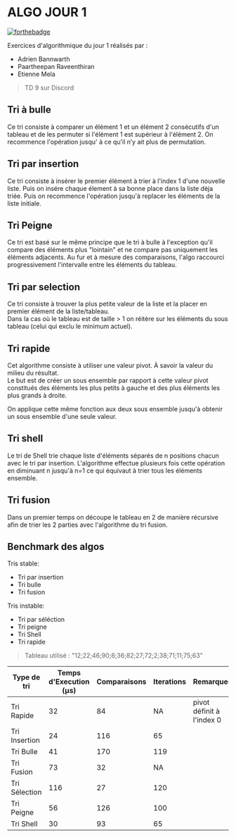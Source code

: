 # ALGO JOUR 1

[![forthebadge](https://forthebadge.com/images/badges/compatibility-club-penguin.svg)](https://github.com/EtienneMela/Algo_IIM)

Exercices d'algorithmique du jour 1 réalisés par : 
- Adrien Bannwarth
- Paartheepan Raveenthiran
- Etienne Mela
> TD 9 sur Discord

## Tri à bulle

Ce tri consiste à comparer un élément 1 et un élément 2 consécutifs d'un tableau et de les permuter si l'élément 1 est supérieur à l'élément 2. On recommence l'opération jusqu' à ce qu’il n’y ait plus de permutation. 


## Tri par insertion

Ce tri consiste à insérer le premier élément à trier à l'index 1 d'une nouvelle liste. Puis on insére chaque élement à sa bonne place dans la liste dèja triée. Puis on recommence l'opération jusqu'à replacer les éléments de la liste initiale.


## Tri Peigne

Ce tri est basé sur le même principe que le tri à bulle à l'exception qu'il compare des éléments plus "lointain" et ne compare pas uniquement les éléments adjacents. Au fur et à mesure des comparaisons, l'algo raccourci progressivement l'intervalle entre les éléments du tableau.


## Tri par selection

Ce tri consiste à trouver la plus petite valeur de la liste et la placer en premier élément de la liste/tableau.  
Dans la cas où le tableau est de taille > 1 on réitère sur les éléments du sous tableau (celui qui exclu le minimum actuel).


## Tri rapide 

Cet algorithme consiste à utiliser une valeur pivot. À savoir la valeur du milieu du résultat.  
Le but est de créer un sous ensemble par rapport à cette valeur pivot constitués des éléments les plus petits à gauche et des plus éléments les plus grands à droite.  

On applique cette même fonction aux deux sous ensemble jusqu'à obtenir un sous ensemble d'une seule valeur.


## Tri shell

Le tri de Shell trie chaque liste d'éléments séparés de n positions chacun avec le tri par insertion. L'algorithme effectue plusieurs fois cette opération en diminuant n jusqu'à n=1 ce qui équivaut à trier tous les éléments ensemble.


## Tri fusion

Dans un premier temps on découpe le tableau en 2 de manière récursive afin de trier les 2 parties avec l'algorithme du tri fusion.  


## Benchmark des algos

Tris stable: 
- Tri par insertion 
- Tri bulle 
- Tri fusion

Tris instable: 
- Tri par séléction 
- Tri peigne 
- Tri Shell 
- Tri rapide

 > Tableau utilisé : "12;22;46;90;8;36;82;27;72;2;38;71;11;75;63"


|Type de tri     |Temps d'Execution (µs)         |Comparaisons                 |Iterations                   |Remarques                    |
|----------------|-------------------------------|-----------------------------|-----------------------------|-----------------------------|
|Tri Rapide      |32                             |84                           |               NA            |pivot définit à l'index 0    |
|Tri Insertion   |24                             |116                          |65                           |                             |
|Tri Bulle       |41                             |170                          |119                          |                             |
|Tri Fusion      |73                             |32                           |               NA            |                             |
|Tri Sélection   |116                            |27                           |120                          |                             |
|Tri Peigne      |56                             |126                          |100                          |                             |
|Tri Shell       |30                             |93                           |65                           |                             |
